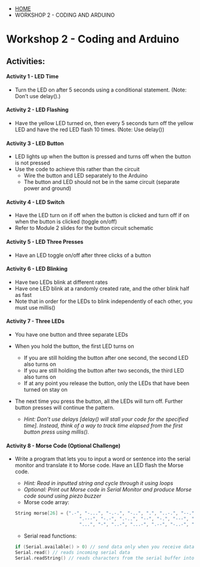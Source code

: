 <ul class="breadcrumb">
  <li><a href="{{ "/" | absolute_url }}">HOME</a></li>
  <li>WORKSHOP 2 - CODING AND ARDUINO</li>
</ul>

# Workshop 2 - Coding and Arduino

## Activities:

#### Activity 1 - LED Time
* Turn the LED on after 5 seconds using a conditional statement. (Note: Don’t use delay().)

#### Activity 2 - LED Flashing
* Have the yellow LED turned on, then every 5 seconds turn off the yellow LED and have the red LED flash 10 times. (Note: Use delay())

#### Activity 3 - LED Button
* LED lights up when the button is pressed and turns off when the button is not pressed
* Use the code to achieve this rather than the circuit
	- Wire the button and LED separately to the Arduino 
	- The button and LED should not be in the same circuit (separate power and ground)

#### Activity 4 - LED Switch
* Have the LED turn on if off when the button is clicked and turn off if on when the button is clicked (toggle on/off)
* Refer to Module 2 slides for the button circuit schematic

#### Activity 5 - LED Three Presses
* Have an LED toggle on/off after three clicks of a button

#### Activity 6 - LED Blinking
* Have two LEDs blink at different rates
* Have one LED blink at a randomly created rate, and the other blink half as fast
* Note that in order for the LEDs to blink independently of each other, you must use millis()

#### Activity 7 - Three LEDs
* You have one button and three separate LEDs
* When you hold the button, the first LED turns on
	- If you are still holding the button after one second, the second LED also turns on
	- If you are still holding the button after two seconds, the third LED also turns on
	- If at any point you release the button, only the LEDs that have been turned on stay on
* The next time you press the button, all the LEDs will turn off. Further button presses will continue the pattern.

	- *Hint: Don’t use delays [delay() will stall your code for the specified time]. Instead, think of a way to track time elapsed from the first button press using millis().*

#### Activity 8 - Morse Code (Optional Challenge)
* Write a program that lets you to input a word or sentence into the serial monitor and translate it to Morse code. Have an LED flash the Morse code.

	- *Hint: Read in inputted string and cycle through it using loops*
	- *Optional: Print out Morse code in Serial Monitor and produce Morse code sound using piezo buzzer*
	- Morse code array:
	```c++
	String morse[26] = {".-", "-...", "-.-.", "-..", ".", "..-.", "--.", "....", "..",     // A-I
			                ".---", "-.-", ".-..", "--", "-.", "---", ".--.", "--.-", ".-.",   // J-R 
			                "...", "-", "..-", "...-", ".--", "-..-", "-.--", "--.."};         // S-Z
	```
	- Serial read functions:
	```c++
	if (Serial.available() > 0) // send data only when you receive data
	Serial.read() // reads incoming serial data
	Serial.readString() // reads characters from the serial buffer into a String
	```
 
<!--	

## Solutions:
* [Activity 1 - LED Time](https://bmesbuildteamucla.github.io/workshops/workshop-2--coding-and-arduino/activity-1--LED-time)
* [Activity 2 - LED Flashing](https://bmesbuildteamucla.github.io/workshops/workshop-2--coding-and-arduino/activity-2--LED-flashing)
* [Activity 3 - LED Button](https://bmesbuildteamucla.github.io/workshops/workshop-2--coding-and-arduino/activity-3--LED-button)
* [Activity 4 - LED Switch](https://bmesbuildteamucla.github.io/workshops/workshop-2--coding-and-arduino/activity-4--LED-switch)
* [Activity 5 - LED Three Presses](https://bmesbuildteamucla.github.io/workshops/workshop-2--coding-and-arduino/activity-5--LED-three-presses)
* [Activity 6 - LED Blinking](https://bmesbuildteamucla.github.io/workshops/workshop-2--coding-and-arduino/activity-6--LED-blinking)
* [Activity 7 - Three LEDs](https://bmesbuildteamucla.github.io/workshops/workshop-2--coding-and-arduino/activity-7--three-LEDs)
* [Activity 8 - Morse Code](https://bmesbuildteamucla.github.io/workshops/workshop-2--coding-and-arduino/activity-8--morse-code) 

-->

